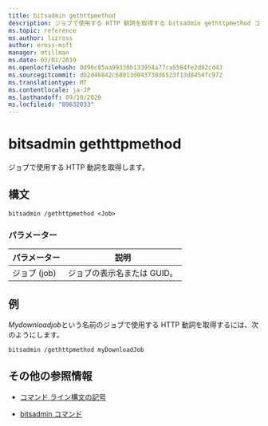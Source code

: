 ```yaml
---
title: bitsadmin gethttpmethod
description: ジョブで使用する HTTP 動詞を取得する bitsadmin gethttpmethod コマンドの参照記事です。
ms.topic: reference
ms.author: lizross
author: eross-msft
manager: mtillman
ms.date: 03/01/2019
ms.openlocfilehash: 0d96c85aa99330b133954a77ca5584fe2d02cd43
ms.sourcegitcommit: db2d46842c68813d043738d6523f13d8454fc972
ms.translationtype: MT
ms.contentlocale: ja-JP
ms.lasthandoff: 09/10/2020
ms.locfileid: "89632033"
---
```

# <a name="bitsadmin-gethttpmethod"></a>bitsadmin gethttpmethod

ジョブで使用する HTTP 動詞を取得します。

## <a name="syntax"></a>構文

```
bitsadmin /gethttpmethod <Job>
```

### <a name="parameters"></a>パラメーター

| パラメーター | 説明 |
| -------------- | -------------- |
| ジョブ (job) | ジョブの表示名または GUID。 |

## <a name="examples"></a>例

*Mydownloadjob*という名前のジョブで使用する HTTP 動詞を取得するには、次のようにします。

```
bitsadmin /gethttpmethod myDownloadJob
```

## <a name="additional-references"></a>その他の参照情報

- [コマンド ライン構文の記号](command-line-syntax-key.md)

- [bitsadmin コマンド](bitsadmin.md)

